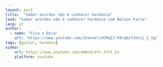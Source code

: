 ```yaml
---
layout: post
title:  "Saber acordes não é conhecer harmonia"
lead: "Saber acordes não é conhecer harmonia com Nelson Faria"
lang: pt
author:
  - name: "Fica a Dica"
    url: "https://www.youtube.com/channel/UCMqZJ-K9rq6zfzSnji_C_Gg"
tags: [guitar, harmony]
video:
    url: https://www.youtube.com/embed/eYv-37nt_Eo
    platform: youtube
---
```

